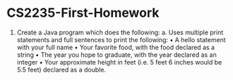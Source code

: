 # CS2235-First-Homework
1. Create a Java program which does the following:
a. Uses multiple print statements and full sentences to print 
the following:
• A hello statement with your full name
• Your favorite food, with the food declared as a string
• The year you hope to graduate, with the year 
declared as an integer 
• Your approximate height in feet (i.e. 5 feet 6 inches 
would be 5.5 feet) declared as a double.
